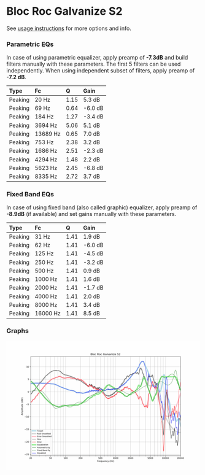 # Bloc Roc Galvanize S2
See [usage instructions](https://github.com/jaakkopasanen/AutoEq#usage) for more options and info.

### Parametric EQs
In case of using parametric equalizer, apply preamp of **-7.3dB** and build filters manually
with these parameters. The first 5 filters can be used independently.
When using independent subset of filters, apply preamp of **-7.2 dB**.

| Type    | Fc       |    Q | Gain    |
|:--------|:---------|:-----|:--------|
| Peaking | 20 Hz    | 1.15 | 5.3 dB  |
| Peaking | 69 Hz    | 0.64 | -6.0 dB |
| Peaking | 184 Hz   | 1.27 | -3.4 dB |
| Peaking | 3694 Hz  | 5.06 | 5.1 dB  |
| Peaking | 13689 Hz | 0.65 | 7.0 dB  |
| Peaking | 753 Hz   | 2.38 | 3.2 dB  |
| Peaking | 1686 Hz  | 2.51 | -2.3 dB |
| Peaking | 4294 Hz  | 1.48 | 2.2 dB  |
| Peaking | 5623 Hz  | 2.45 | -6.8 dB |
| Peaking | 8335 Hz  | 2.72 | 3.7 dB  |

### Fixed Band EQs
In case of using fixed band (also called graphic) equalizer, apply preamp of **-8.9dB**
(if available) and set gains manually with these parameters.

| Type    | Fc       |    Q | Gain    |
|:--------|:---------|:-----|:--------|
| Peaking | 31 Hz    | 1.41 | 1.9 dB  |
| Peaking | 62 Hz    | 1.41 | -6.0 dB |
| Peaking | 125 Hz   | 1.41 | -4.5 dB |
| Peaking | 250 Hz   | 1.41 | -3.2 dB |
| Peaking | 500 Hz   | 1.41 | 0.9 dB  |
| Peaking | 1000 Hz  | 1.41 | 1.6 dB  |
| Peaking | 2000 Hz  | 1.41 | -1.7 dB |
| Peaking | 4000 Hz  | 1.41 | 2.0 dB  |
| Peaking | 8000 Hz  | 1.41 | 3.4 dB  |
| Peaking | 16000 Hz | 1.41 | 8.5 dB  |

### Graphs
![](./Bloc%20Roc%20Galvanize%20S2.png)